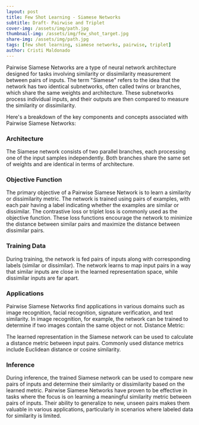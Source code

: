```yaml
---
layout: post
title: Few Shot Learning - Siamese Networks 
subtitle: Draft- Pairwise and Triplet
cover-img: /assets/img/path.jpg
thumbnail-img: /assets/img/few_shot_target.jpg
share-img: /assets/img/path.jpg
tags: [few shot learning, siamese networks, pairwise, triplet]
author: Cristi Maldonado
---
```


Pairwise Siamese Networks are a type of neural network architecture designed for tasks involving similarity or dissimilarity measurement between pairs of inputs. The term "Siamese" refers to the idea that the network has two identical subnetworks, often called twins or branches, which share the same weights and architecture. These subnetworks process individual inputs, and their outputs are then compared to measure the similarity or dissimilarity.

Here's a breakdown of the key components and concepts associated with Pairwise Siamese Networks:

### Architecture

The Siamese network consists of two parallel branches, each processing one of the input samples independently.
Both branches share the same set of weights and are identical in terms of architecture.

### Objective Function 

The primary objective of a Pairwise Siamese Network is to learn a similarity or dissimilarity metric.
The network is trained using pairs of examples, with each pair having a label indicating whether the examples are similar or dissimilar.
The contrastive loss or triplet loss is commonly used as the objective function. These loss functions encourage the network to minimize the distance between similar pairs and maximize the distance between dissimilar pairs.

### Training Data

During training, the network is fed pairs of inputs along with corresponding labels (similar or dissimilar).
The network learns to map input pairs in a way that similar inputs are close in the learned representation space, while dissimilar inputs are far apart.

### Applications

Pairwise Siamese Networks find applications in various domains such as image recognition, facial recognition, signature verification, and text similarity.
In image recognition, for example, the network can be trained to determine if two images contain the same object or not.
Distance Metric:

The learned representation in the Siamese network can be used to calculate a distance metric between input pairs.
Commonly used distance metrics include Euclidean distance or cosine similarity.

### Inference

During inference, the trained Siamese network can be used to compare new pairs of inputs and determine their similarity or dissimilarity based on the learned metric.
Pairwise Siamese Networks have proven to be effective in tasks where the focus is on learning a meaningful similarity metric between pairs of inputs. Their ability to generalize to new, unseen pairs makes them valuable in various applications, particularly in scenarios where labeled data for similarity is limited.